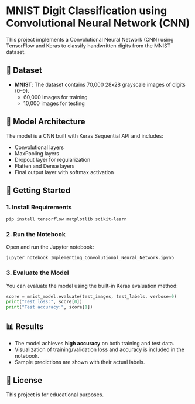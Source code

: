 # MNIST Digit Classification using Convolutional Neural Network (CNN)

This project implements a Convolutional Neural Network (CNN) using TensorFlow and Keras to classify handwritten digits from the MNIST dataset.

## 📁 Dataset

- **MNIST**: The dataset contains 70,000 28x28 grayscale images of digits (0–9).
  - 60,000 images for training
  - 10,000 images for testing

## 🧠 Model Architecture

The model is a CNN built with Keras Sequential API and includes:

- Convolutional layers
- MaxPooling layers
- Dropout layer for regularization
- Flatten and Dense layers
- Final output layer with softmax activation

## 🚀 Getting Started

### 1. Install Requirements

```bash
pip install tensorflow matplotlib scikit-learn
```

### 2. Run the Notebook

Open and run the Jupyter notebook:

```bash
jupyter notebook Implementing_Convolutional_Neural_Network.ipynb
```

### 3. Evaluate the Model

You can evaluate the model using the built-in Keras evaluation method:

```python
score = mnist_model.evaluate(test_images, test_labels, verbose=0)
print("Test loss:", score[0])
print("Test accuracy:", score[1])
```

## 📊 Results

- The model achieves **high accuracy** on both training and test data.
- Visualization of training/validation loss and accuracy is included in the notebook.
- Sample predictions are shown with their actual labels.


## 📄 License

This project is for educational purposes.